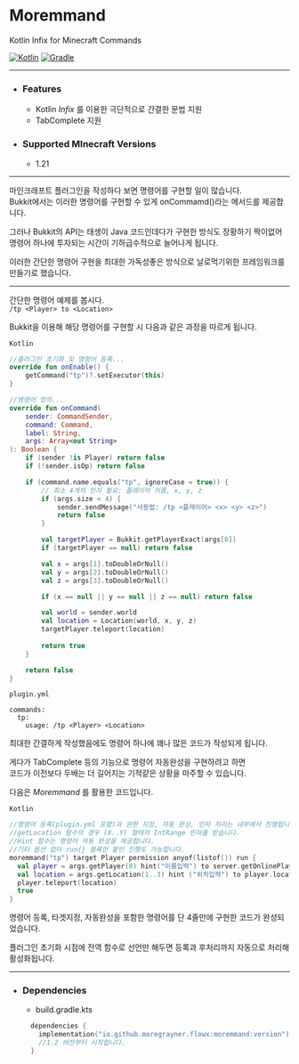 # Moremmand

Kotlin Infix for Minecraft Commands

[![Kotlin](https://img.shields.io/badge/Kotlin-2.0.20-7F52FF.svg?logo=kotlin)](https://kotlinlang.org/)
[![Gradle](https://img.shields.io/badge/Gradle-8.13-02303A.svg?logo=gradle)](https://gradle.org)

---

* ### Features
  * Kotlin _Infix_ 를 이용한 극단적으로 간결한 문법 지원
  * TabComplete 지원

* ### Supported MInecraft Versions
  * 1.21

---

마인크래프트 플러그인을 작성하다 보면 명령어를 구현할 일이 많습니다.  
Bukkit에서는 이러한 명령어를 구현할 수 있게 onCommamd()라는 메서드를 제공합니다.  


그러나 Bukkit의 API는 태생이 Java 코드인데다가 구현한 방식도 장황하기 짝이없어   
명령어 하나에 투자되는 시간이 기하급수적으로 늘어나게 됩니다.

이러한 간단한 명령어 구현을 최대한 가독성좋은 방식으로 날로먹기위한 프레임워크를 만들기로 했습니다.

---

간단한 명령어 예제를 봅시다.  
`/tp <Player> to <Location>`

Bukkit을 이용해 해당 명령어를 구현할 시 다음과 같은 과정을 따르게 됩니다.

`Kotlin`
```Kotlin
//플러그인 초기화 및 명령어 등록...
override fun onEnable() {
    getCommand("tp")?.setExecutor(this)
}

//명령어 정의...
override fun onCommand(
    sender: CommandSender,
    command: Command,
    label: String,
    args: Array<out String>
): Boolean {
    if (sender !is Player) return false
    if (!sender.isOp) return false

    if (command.name.equals("tp", ignoreCase = true)) {
        // 최소 4개의 인자 필요: 플레이어 이름, x, y, z
        if (args.size < 4) {
            sender.sendMessage("사용법: /tp <플레이어> <x> <y> <z>")
            return false
        }

        val targetPlayer = Bukkit.getPlayerExact(args[0])
        if (targetPlayer == null) return false

        val x = args[1].toDoubleOrNull()
        val y = args[2].toDoubleOrNull()
        val z = args[3].toDoubleOrNull()

        if (x == null || y == null || z == null) return false

        val world = sender.world
        val location = Location(world, x, y, z)
        targetPlayer.teleport(location)
        
        return true
    }

    return false
}
```

`plugin.yml`

```Yml
commands:
  tp:
    usage: /tp <Player> <Location>
```

최대한 간결하게 작성했음에도 명령어 하나에 꽤나 많은 코드가 작성되게 됩니다.  

게다가 TabComplete 등의 기능으로 명령어 자동완성을 구현하려고 하면  
코드가 이전보다 두배는 더 길어지는 기적같은 상황을 마주할 수 있습니다.  

다음은 _Moremmand_ 를 활용한 코드입니다.  

`Kotlin`

```Kotlin
//명령어 등록(plugin.yml 포함)과 권한 지정, 자동 완성, 인자 처리는 내부에서 진행됩니다.
//getLocation 함수의 경우 (X..Y) 형태의 IntRange 인자를 받습니다.
//Hint 함수는 명령어 자동 완성을 제공합니다.
//기타 옵션 없이 run{} 블록만 붙인 진행도 가능합니다.
moremmand("tp") target Player permission anyof(listof()) run {
  val player = args.getPlayer(0) hint("이름입력") to server.getOnlinePlayers
  val location = args.getLocation(1..3) hint ("위치입력") to player.location
  player.teleport(location)  
  true
}
```
명령어 등록, 타겟지정, 자동완성을 포함한 명령어를 단 4줄만에 구현한 코드가 완성되었습니다.  

플러그인 초기화 시점에 전역 함수로 선언만 해두면 등록과 후처리까지 자동으로 처리해 활성화됩니다.

---

* ### Dependencies
  * build.gradle.kts
  ```kotlin
    dependencies {
      implementation("io.github.moregrayner.flowx:moremmand:version")
      //1.2 버전부터 시작합니다.
    }
  ```